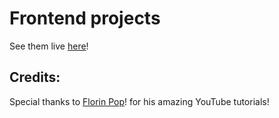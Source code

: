 # Frontend projects

See them live [here](https://my-frontend-projects.netlify.app/)!

## Credits:
Special thanks to [Florin Pop](https://github.com/florinpop17)! for his amazing YouTube tutorials!
